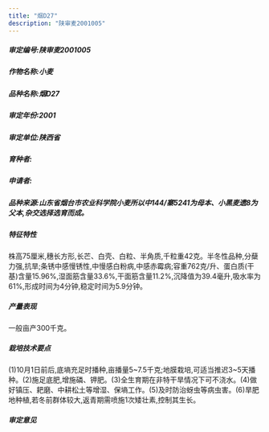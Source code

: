 ```yaml
---
title: "烟D27"
description: "陕审麦2001005"
---
```

##### 审定编号:陕审麦2001005

##### 作物名称:小麦

##### 品种名称:烟D27

##### 审定年份:2001

##### 审定单位:陕西省

##### 育种者:

##### 申请者:

##### 品种来源:山东省烟台市农业科学院小麦所以中144/寨5241为母本、小黑麦遗8为父本,杂交选择选育而成。

##### 特征特性
株高75厘米,穗长方形,长芒、白壳、白粒、半角质,千粒重42克。半冬性品种,分蘖力强,抗旱;条锈中感慢锈性,中慢感白粉病,中感赤霉病;容重762克/升、蛋白质(干基)含量15.96%,湿面筋含量33.6%,干面筋含量11.2%,沉降值为39.4毫升,吸水率为61%,形成时间为4分钟,稳定时间为5.9分钟。

##### 产量表现
一般亩产300千克。

##### 栽培技术要点
(1)10月1日前后,底墒充足时播种,亩播量5~7.5千克;地膜栽培,可适当推迟3~5天播种。(2)施足底肥,增施磷、钾肥。(3)全生育期在非特干旱情况下可不浇水。(4)做好镇压、耙磨、中耕松土等增湿、保墒工作。(5)及时防治蚜虫等病虫害。(6)旱肥地种植,若冬前群体较大,返青期需喷施1次矮壮素,控制其生长。

##### 审定意见

